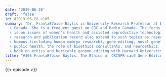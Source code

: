 ```yaml
---
date: '2019-06-28'
draft: 'false'
id: d2019-06-28-e105
summary: "Dr. Fran\xE7oise Baylis is University Research Professor at Dalhousie University,\
  \ Canada. She is a frequent guest on CBC and Radio Canada. The focus of her research\
  \ is on issues of women's health and assisted reproductive technologies, but her\
  \ research and publication record also extend to such topics as research involving\
  \ humans (including human embryo research), gene editing, novel genetic technologies,\
  \ public health, the role of bioethics consultants, and neuroethics. She has a forthcoming\
  \ book on ethics and heritable genome editing with Harvard University Press."
title: "#105 Fran\xE7oise Baylis: The Ethics of CRISPR-cas9 Gene Editing Technology"
---
```

{{< episode >}}
